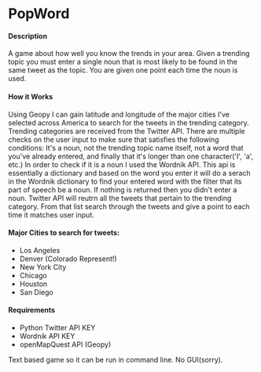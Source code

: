 # PopWord

#### Description
A game about how well you know the trends in your area. Given a trending topic you must enter a single noun that is most likely to be found in the same tweet as the topic. You are given one point each time the noun is used.

#### How it Works
Using Geopy I can gain latitude and longitude of the major cities I've selected across America to search for the tweets in the trending category. Trending categories are received from the Twitter API. There are multiple checks on the user input to make sure that satisfies the following conditions: It's a noun, not the trending topic name itself, not a word that you've already entered, and finally that it's longer than one character('I', 'a', etc.) In order to check if it is a noun I used the Wordnik API. This api is essentially a dictionary and based on the word you enter it will do a serach in the Wordnik dictionary to find your entered word with the filter that its part of speech be a noun. If nothing is returned then you didn't enter a noun. Twitter API will reutrn all the tweets that pertain to the trending category. From that list search through the tweets and give a point to each time it matches user input.

#### Major Cities to search for tweets:
* Los Angeles
* Denver (Colorado Represent!)
* New York City
* Chicago
* Houston
* San Diego

#### Requirements
* Python Twitter API KEY
* Wordnik API KEY
* openMapQuest API (Geopy)
  
  
Text based game so it can be run in command line. No GUI(sorry). 
